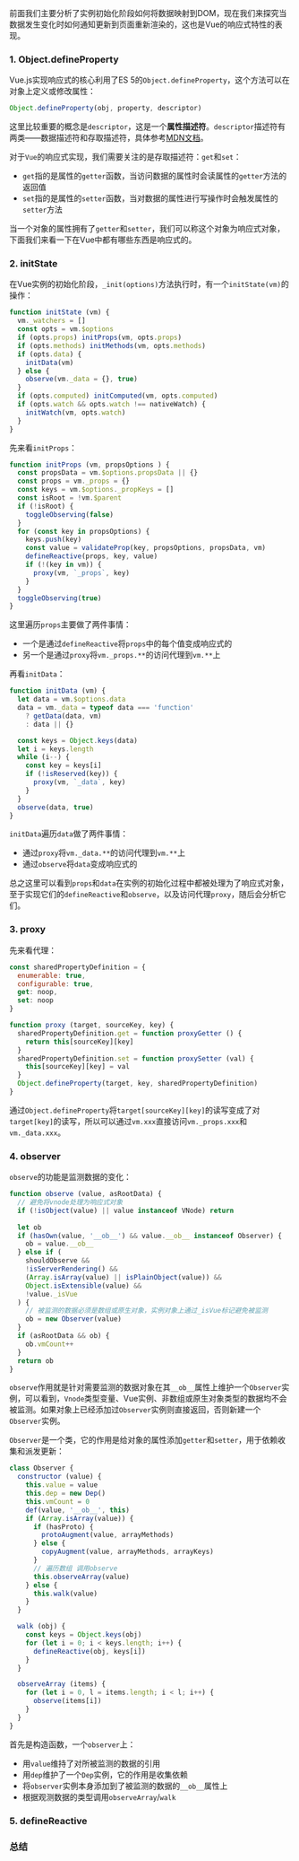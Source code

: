 前面我们主要分析了实例初始化阶段如何将数据映射到DOM，现在我们来探究当数据发生变化时如何通知更新到页面重新渲染的，这也是Vue的响应式特性的表现。

### 1. Object.defineProperty
Vue.js实现响应式的核心利用了ES 5的`Object.defineProperty`，这个方法可以在对象上定义或修改属性：
```js
Object.defineProperty(obj, property, descriptor)
```

这里比较重要的概念是`descriptor`，这是一个**属性描述符**。`descriptor`描述符有两类——数据描述符和存取描述符，具体参考[MDN文档](https://developer.mozilla.org/zh-CN/docs/Web/JavaScript/Reference/Global_Objects/Object/defineProperty)。

对于`Vue`的响应式实现，我们需要关注的是存取描述符：`get`和`set`：
- `get`指的是属性的`getter`函数，当访问数据的属性时会读属性的`getter`方法的返回值
- `set`指的是属性的`setter`函数，当对数据的属性进行写操作时会触发属性的`setter`方法

当一个对象的属性拥有了`getter`和`setter`，我们可以称这个对象为响应式对象，下面我们来看一下在Vue中都有哪些东西是响应式的。

### 2. initState
在Vue实例的初始化阶段，`_init(options)`方法执行时，有一个`initState(vm)`的操作：
```js
function initState (vm) {
  vm._watchers = []
  const opts = vm.$options
  if (opts.props) initProps(vm, opts.props)
  if (opts.methods) initMethods(vm, opts.methods)
  if (opts.data) {
    initData(vm)
  } else {
    observe(vm._data = {}, true)
  }
  if (opts.computed) initComputed(vm, opts.computed)
  if (opts.watch && opts.watch !== nativeWatch) {
    initWatch(vm, opts.watch)
  }
}
```

先来看`initProps`：
```js
function initProps (vm, propsOptions ) {
  const propsData = vm.$options.propsData || {}
  const props = vm._props = {}
  const keys = vm.$options._propKeys = []
  const isRoot = !vm.$parent
  if (!isRoot) {
    toggleObserving(false)
  }
  for (const key in propsOptions) {
    keys.push(key)
    const value = validateProp(key, propsOptions, propsData, vm)
    defineReactive(props, key, value)
    if (!(key in vm)) {
      proxy(vm, `_props`, key)
    }
  }
  toggleObserving(true)
}
```

这里遍历`props`主要做了两件事情：
- 一个是通过`defineReactive`将`props`中的每个值变成响应式的
- 另一个是通过`proxy`将`vm._props.**`的访问代理到`vm.**`上

再看`initData`：
```js
function initData (vm) {
  let data = vm.$options.data
  data = vm._data = typeof data === 'function'
    ? getData(data, vm)
    : data || {}

  const keys = Object.keys(data)
  let i = keys.length
  while (i--) {
    const key = keys[i]
    if (!isReserved(key)) {
      proxy(vm, `_data`, key)
    }
  }
  observe(data, true)
}
```

`initData`遍历`data`做了两件事情：
- 通过`proxy`将`vm._data.**`的访问代理到`vm.**`上
- 通过`observe`将`data`变成响应式的

总之这里可以看到`props`和`data`在实例的初始化过程中都被处理为了响应式对象，至于实现它们的`defineReactive`和`observe`，以及访问代理`proxy`，随后会分析它们。

### 3. proxy
先来看代理：
```js
const sharedPropertyDefinition = {
  enumerable: true,
  configurable: true,
  get: noop,
  set: noop
}

function proxy (target, sourceKey, key) {
  sharedPropertyDefinition.get = function proxyGetter () {
    return this[sourceKey][key]
  }
  sharedPropertyDefinition.set = function proxySetter (val) {
    this[sourceKey][key] = val
  }
  Object.defineProperty(target, key, sharedPropertyDefinition)
}
```

通过`Object.defineProperty`将`target[sourceKey][key]`的读写变成了对`target[key]`的读写，所以可以通过`vm.xxx`直接访问`vm._props.xxx`和`vm._data.xxx`。

### 4. observer
`observe`的功能是监测数据的变化：
```js
function observe (value, asRootData) {
  // 避免将vnode处理为响应式对象
  if (!isObject(value) || value instanceof VNode) return
    
  let ob
  if (hasOwn(value, '__ob__') && value.__ob__ instanceof Observer) {
    ob = value.__ob__
  } else if (
    shouldObserve &&
    !isServerRendering() &&
    (Array.isArray(value) || isPlainObject(value)) &&
    Object.isExtensible(value) &&
    !value._isVue
  ) {
    // 被监测的数据必须是数组或原生对象，实例对象上通过_isVue标记避免被监测
    ob = new Observer(value)
  }
  if (asRootData && ob) {
    ob.vmCount++
  }
  return ob
}
```

`observe`作用就是针对需要监测的数据对象在其`__ob__`属性上维护一个`Observer`实例，可以看到，`Vnode`类型变量、Vue实例、非数组或原生对象类型的数据均不会被监测。如果对象上已经添加过`Observer`实例则直接返回，否则新建一个`Observer`实例。

`Observer`是一个类，它的作用是给对象的属性添加`getter`和`setter`，用于依赖收集和派发更新：
```js
class Observer {
  constructor (value) {
    this.value = value
    this.dep = new Dep()
    this.vmCount = 0
    def(value, '__ob__', this)
    if (Array.isArray(value)) {
      if (hasProto) {
        protoAugment(value, arrayMethods)
      } else {
        copyAugment(value, arrayMethods, arrayKeys)
      }
      // 遍历数组 调用observe
      this.observeArray(value)
    } else {
      this.walk(value)
    }
  }

  walk (obj) {
    const keys = Object.keys(obj)
    for (let i = 0; i < keys.length; i++) {
      defineReactive(obj, keys[i])
    }
  }

  observeArray (items) {
    for (let i = 0, l = items.length; i < l; i++) {
      observe(items[i])
    }
  }
}
```

首先是构造函数，一个`observer`上：
- 用`value`维持了对所被监测的数据的引用
- 用`dep`维护了一个`Dep`实例，它的作用是收集依赖
- 将`observer`实例本身添加到了被监测的数据的`__ob__`属性上
- 根据观测数据的类型调用`observeArray`/`walk`


### 5. defineReactive


### 总结
